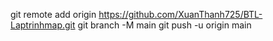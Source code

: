 git remote add origin https://github.com/XuanThanh725/BTL-Laptrinhmap.git
git branch -M main
git push -u origin main

